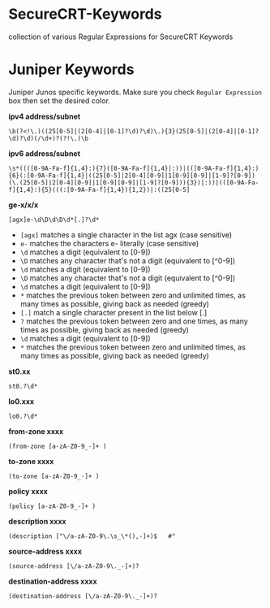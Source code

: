 # SecureCRT-Keywords
collection of various Regular Expressions for SecureCRT Keywords


# Juniper Keywords

Juniper Junos specific keywords. Make sure you check `Regular Expression` box then set the desired color.


**ipv4 address/subnet**
```
\b(?<!\.)((25[0-5]|(2[0-4]|[0-1]?\d)?\d)\.){3}(25[0-5]|(2[0-4]|[0-1]?\d)?\d)(/\d+)?(?!\.)\b
```


**ipv6 address/subnet**
```
\s*((([0-9A-Fa-f]{1,4}:){7}([0-9A-Fa-f]{1,4}|:))|(([0-9A-Fa-f]{1,4}:){6}(:[0-9A-Fa-f]{1,4}|((25[0-5]|2[0-4][0-9]|1[0-9][0-9]|[1-9]?[0-9])(\.(25[0-5]|2[0-4][0-9]|1[0-9][0-9]|[1-9]?[0-9])){3})|:))|(([0-9A-Fa-f]{1,4}:){5}(((:[0-9A-Fa-f]{1,4}){1,2})|:((25[0-5]
```


**ge-x/x/x**
```
[agx]e-\d\D\d\D\d*[.]?\d*
```
- `[agx]`   matches a single character in the list agx (case sensitive)
- `e-`      matches the characters e- literally (case sensitive)
- `\d`      matches a digit (equivalent to [0-9])
- `\D`      matches any character that's not a digit (equivalent to [^0-9])
- `\d`      matches a digit (equivalent to [0-9])
- `\D`      matches any character that's not a digit (equivalent to [^0-9])
- `\d`      matches a digit (equivalent to [0-9])
- `*`       matches the previous token between zero and unlimited times, as many times as possible, giving back as needed (greedy)
- `[.]`     match a single character present in the list below [.]
- `?`       matches the previous token between zero and one times, as many times as possible, giving back as needed (greedy)
- `\d`      matches a digit (equivalent to [0-9])
- `*`       matches the previous token between zero and unlimited times, as many times as possible, giving back as needed (greedy)

**st0.xx**
```
st0.?\d*
```

**lo0.xxx**
```
lo0.?\d*
```

**from-zone xxxx**
```
(from-zone [a-zA-Z0-9_-]+ )
```


**to-zone xxxx**
```
(to-zone [a-zA-Z0-9_-]+ )
```


**policy xxxx**
```
(policy [a-zA-Z0-9_-]+ )
```


**description xxxx**
```
(description ["\/a-zA-Z0-9\.\s_\*(),-]+)$   #"
```


**source-address xxxx**
```
(source-address [\/a-zA-Z0-9\._-]+)?
```


**destination-address xxxx**
```
(destination-address [\/a-zA-Z0-9\._-]+)?
```


